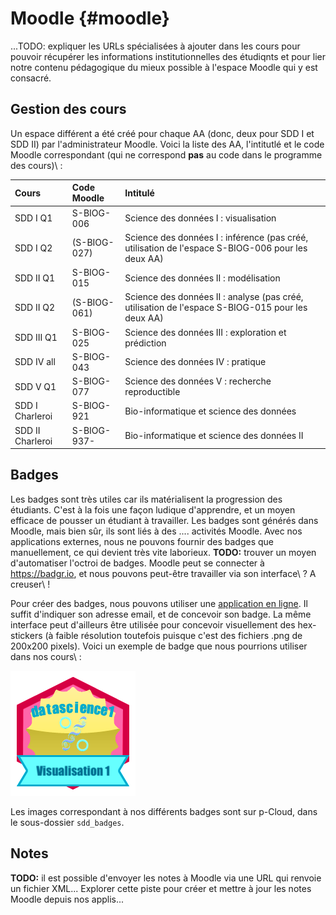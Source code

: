 # Moodle {#moodle}



...TODO: expliquer les URLs spécialisées à ajouter dans les cours pour pouvoir récupérer les informations institutionnelles des étudiqnts et pour lier notre contenu pédagogique du mieux possible à l'espace Moodle qui y est consacré.

## Gestion des cours

Un espace différent a été créé pour chaque AA (donc, deux pour SDD I et SDD II) par l'administrateur Moodle. Voici la liste des AA, l'intitutlé et le code Moodle correspondant (qui ne correspond **pas** au code dans le programme des cours)\ :

| Cours               | Code Moodle  | Intitulé                                   |
|:--------------------|:-------------|:-------------------------------------------|
| SDD I Q1            | S-BIOG-006   | Science des données I : visualisation      |
| SDD I Q2            | (S-BIOG-027) | Science des données I : inférence (pas créé, utilisation de l'espace S-BIOG-006 pour les deux AA)          |
| SDD II Q1           | S-BIOG-015   | Science des données II : modélisation      |
| SDD II Q2           | (S-BIOG-061) | Science des données II : analyse  (pas créé, utilisation de l'espace S-BIOG-015 pour les deux AA)          |
| SDD III Q1          | S-BIOG-025   | Science des données III : exploration et prédiction  |
| SDD IV all          | S-BIOG-043   | Science des données IV : pratique          |
| SDD V Q1            | S-BIOG-077   | Science des données V : recherche reproductible  |
| SDD I Charleroi     | S-BIOG-921   | Bio-informatique et science des données    |
| SDD II Charleroi    | S-BIOG-937-  | Bio-informatique et science des données II |

## Badges

Les badges sont très utiles car ils matérialisent la progression des étudiants. C'est à la fois une façon ludique d'apprendre, et un moyen efficace de pousser un étudiant à travailler. Les badges sont générés dans Moodle, mais bien sûr, ils sont liés à des .... activités Moodle. Avec nos applications externes, nous ne pouvons fournir des badges que manuellement, ce qui devient très vite laborieux. **TODO:** trouver un moyen d'automatiser l'octroi de badges. Moodle peut se connecter à https://badgr.io, et nous pouvons peut-être travailler via son interface\ ? A creuser\ !

Pour créer des badges, nous pouvons utiliser une [application en ligne](https://www.openbadges.me/designer.html). Il suffit d'indiquer son adresse email, et de concevoir son badge. La même interface peut d'ailleurs être utilisée pour concevoir visuellement des hex-stickers (à faible résolution toutefois puisque c'est des fichiers .png de 200x200 pixels). Voici un exemple de badge que nous pourrions utiliser dans nos cours\ :

![Exemple de badge](images/moodle/sdd1-02visualisation1.png)

Les images correspondant à nos différents badges sont sur p-Cloud, dans le sous-dossier `sdd_badges`.

## Notes

**TODO:** il est possible d'envoyer les notes à Moodle via une URL qui renvoie un fichier XML... Explorer cette piste pour créer et mettre à jour les notes Moodle depuis nos applis...
